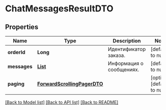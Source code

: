 # ChatMessagesResultDTO
## Properties

| Name | Type | Description | Notes |
|------------ | ------------- | ------------- | -------------|
| **orderId** | **Long** | Идентификатор заказа. | [default to null] |
| **messages** | [**List**](ChatMessageDTO.md) | Информация о сообщениях. | [default to null] |
| **paging** | [**ForwardScrollingPagerDTO**](ForwardScrollingPagerDTO.md) |  | [optional] [default to null] |

[[Back to Model list]](../README.md#documentation-for-models) [[Back to API list]](../README.md#documentation-for-api-endpoints) [[Back to README]](../README.md)

